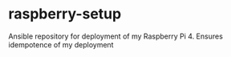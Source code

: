 # raspberry-setup
Ansible repository for deployment of my Raspberry Pi 4. Ensures idempotence of my deployment
